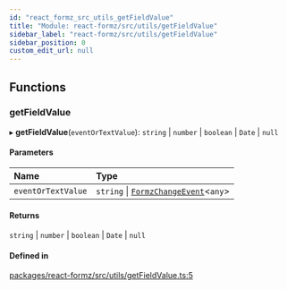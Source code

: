 ```yaml
---
id: "react_formz_src_utils_getFieldValue"
title: "Module: react-formz/src/utils/getFieldValue"
sidebar_label: "react-formz/src/utils/getFieldValue"
sidebar_position: 0
custom_edit_url: null
---
```


## Functions

### getFieldValue

▸ **getFieldValue**(`eventOrTextValue`): `string` \| `number` \| `boolean` \| `Date` \| ``null``

#### Parameters

| Name | Type |
| :------ | :------ |
| `eventOrTextValue` | `string` \| [`FormzChangeEvent`](../interfaces/react_formz_src_types_events.FormzChangeEvent.md)<`any`\> |

#### Returns

`string` \| `number` \| `boolean` \| `Date` \| ``null``

#### Defined in

[packages/react-formz/src/utils/getFieldValue.ts:5](https://github.com/ZerryStack/react-formz/blob/main/packages/react-formz/src/utils/getFieldValue.ts#L5)
